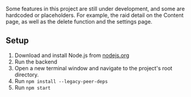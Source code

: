 Some features in this project are still under development, and some are hardcoded or placeholders.
For example, the raid detail on the Content page, as well as the delete function and the settings page.

## Setup

1. Download and install Node.js from [nodejs.org](https://nodejs.org/)
1. Run the backend
1. Open a new terminal window and navigate to the project's root directory.
1. Run `npm install --legacy-peer-deps`
1. Run `npm start`
